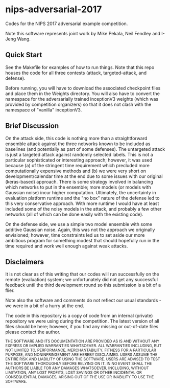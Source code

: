 # nips-adversarial-2017

Codes for the NIPS 2017 adversarial example competition.

Note this software represents joint work by Mike Pekala, Neil Fendley and I-Jeng Wang.


## Quick Start

See the Makefile for examples of how to run things.  Note that this repo houses the code for all three contests (attack, targeted-attack, and defense).

Before running, you will have to download the associated checkpoint files and place them in the Weights directory.  You will also have to convert the namespace for the adversarially trained inceptionV3 weights (which was provided by competition organizers) so that it does not clash with the namespace of "vanilla" inceptionV3.  


## Brief Discussion

On the attack side, this code is nothing more than a straightforward ensemble attack against the three networks known to be included as baselines (and potentially as part of some defenses).  The untargeted attack is just a targeted attack against randomly selected labels.  This is not a particular sophisticated or interesting approach; however, it was used because (a) of the stringent time requirement which precluded more computationally expensive methods and (b) we were very short on development/calendar time at the end due to some issues with our original (keras-based) approach.
There is some strategy involved in balancing which networks to put in the ensemble; more models (or models with Gaussian noise) incur higher computation.  Ultimately, the uncertainty in evaluation platform runtime and the "no box" nature of the defense led to this very conservative approach.    With more runtime I would have at least included some of the noisy models in the attack, and probably a few other networks (all of which can be done easily with the existing code).

On the defense side, we use a simple two model ensemble with some additive Gaussian noise.  Again, this was not the approach we originally envisioned; however, time constraints led us to set aside our more ambitious program for something modest that should hopefully run in the time required and work well enough against weak attacks.


## Disclaimers

It is not clear as of this writing that our codes will run successfully on the remote (evaluation) system; we unfortunately did not get any successful feedback until the third development round so this submission is a bit of a flier.

Note also the software and comments do not reflect our usual standards - we were in a bit of a hurry at the end.

The code in this repository is a copy of code from an internal (private) repository we were using during the competition. The latest version of all files should be here; however, if you find any missing or out-of-date files please contact the author.

<sub>
THE SOFTWARE AND ITS DOCUMENTATION ARE PROVIDED AS IS AND WITHOUT ANY EXPRESS OR IMPLIED WARRANTIES WHATSOEVER. ALL WARRANTIES INCLUDING, BUT NOT LIMITED TO, PERFORMANCE, MERCHANTABILITY, FITNESS FOR A PARTICULAR PURPOSE, AND NONINFRINGEMENT ARE HEREBY DISCLAIMED. USERS ASSUME THE ENTIRE RISK AND LIABILITY OF USING THE SOFTWARE. USERS ARE ADVISED TO TEST THE SOFTWARE THOROUGHLY BEFORE RELYING ON IT. IN NO EVENT SHALL THE AUTHORS BE LIABLE FOR ANY DAMAGES WHATSOEVER, INCLUDING, WITHOUT LIMITATION, ANY LOST PROFITS, LOST SAVINGS OR OTHER INCIDENTAL OR CONSEQUENTIAL DAMAGES, ARISING OUT OF THE USE OR INABILITY TO USE THE SOFTWARE.
</sub>
